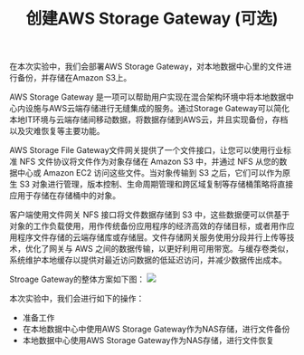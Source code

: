 ﻿---
title: "创建AWS Storage Gateway (可选)"
chapter: false
weight: 60
---

在本次实验中，我们会部署AWS Storage Gateway，对本地数据中心里的文件进行备份，并存储在Amazon S3上。

AWS Storage Gateway 是一项可以帮助用户实现在混合架构环境中将本地数据中心内设施与AWS云端存储进行无缝集成的服务。通过Storage Gateway可以简化本地IT环境与云端存储间移动数据，将数据存储到AWS云，并且实现备份，存档以及灾难恢复等主要功能。

AWS Storage File Gateway文件网关提供了一个文件接口，让您可以使用行业标准 NFS 文件协议将文件作为对象存储在 Amazon S3 中，并通过 NFS 从您的数据中心或 Amazon EC2 访问这些文件。当对象传输到 S3 之后，它们可以作为原生 S3 对象进行管理，版本控制、生命周期管理和跨区域复制等存储桶策略将直接应用于存储在存储桶中的对象。 

客户端使用文件网关 NFS 接口将文件数据存储到 S3 中，这些数据便可以供基于对象的工作负载使用，用作传统备份应用程序的经济高效的存储目标，或者用作应用程序文件存储的云端存储库或存储层。文件存储网关服务使用分段并行上传等技术，优化了网关与 AWS 之间的数据传输，以更好利用可用带宽。与缓存卷类似，系统维护本地缓存以提供对最近访问数据的低延迟访问，并减少数据传出成本。

Stroage Gateway的整体方案如下图：
![](/images/SetupStorageGW/storagegw-overview.png)

本次实验中，我们会进行如下的操作：

* 准备工作
* 在本地数据中心中使用AWS Storage Gateway作为NAS存储，进行文件备份
* 本地数据中心使用AWS Storage Gateway作为NAS存储，进行文件恢复
